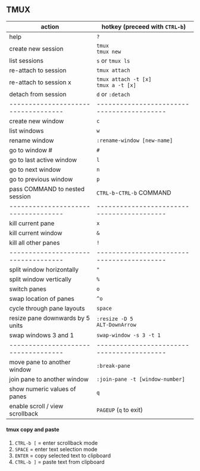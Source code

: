 
## TMUX

| action                            | hotkey (preceed with `CTRL-b`)           |
|-----------------------------------|------------------------------------------|
| help                              | `?`                                      |
| create new session                | `tmux`<br>`tmux new`                     |
| list sessions                     | `s` or `tmux ls`                         |
| re-attach to session              | `tmux attach`                            |
| re-attach to session x            | `tmux attach -t [x]`<br>`tmux a -t [x]`  |
| detach from session               | `d` or `:detach`                         |
|-----------------------------------|------------------------------------------|
| create new window                 | `c`                                      |
| list windows                      | `w`                                      |
| rename window                     | `:rename-window [new-name]`              |
| go to window #                    | `#`                                      |
| go to last active window          | `l`                                      |
| go to next window                 | `n`                                      |
| go to previous window             | `p`                                      |
| pass COMMAND to nested session    | `CTRL-b`-`CTRL-b` COMMAND                |
|-----------------------------------|------------------------------------------|
| kill current pane                 | `x`                                      |
| kill current window               | `&`                                      |
| kill all other panes              | `!`                                      |
|-----------------------------------|------------------------------------------|
| split window horizontally         | `"`                                      |
| split window vertically           | `%`                                      |
| switch panes                      | `o`                                      |
| swap location of panes            | `^o`                                     |
| cycle through pane layouts        | `space`                                  |
| resize pane downwards by 5 units  | `:resize -D 5`<br>`ALT-DownArrow`        |
| swap windows 3 and 1              | `swap-window -s 3 -t 1`                  |
|-----------------------------------|------------------------------------------|
| move pane to another window       | `:break-pane`                            |
| join pane to another window       | `:join-pane -t [window-number]`          |
| show numeric values of panes      | `q`                                      |
| enable scroll / view scrollback   | `PAGEUP` (`q` to exit)                   |

#### tmux copy and paste

1. `CTRL-b [` = enter scrollback mode  
1. `SPACE`    = enter text selection mode  
1. `ENTER`    = copy selected text to clipboard  
1. `CTRL-b ]` = paste text from clipboard  


